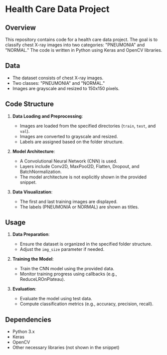 # Health Care Data Project

## Overview

This repository contains code for a health care data project. The goal is to classify chest X-ray images into two categories: "PNEUMONIA" and "NORMAL." The code is written in Python using Keras and OpenCV libraries.

## Data

- The dataset consists of chest X-ray images.
- Two classes: "PNEUMONIA" and "NORMAL."
- Images are grayscale and resized to 150x150 pixels.

## Code Structure

1. **Data Loading and Preprocessing**:
    - Images are loaded from the specified directories (`train`, `test`, and `val`).
    - Images are converted to grayscale and resized.
    - Labels are assigned based on the folder structure.

2. **Model Architecture**:
    - A Convolutional Neural Network (CNN) is used.
    - Layers include Conv2D, MaxPool2D, Flatten, Dropout, and BatchNormalization.
    - The model architecture is not explicitly shown in the provided snippet.

3. **Data Visualization**:
    - The first and last training images are displayed.
    - The labels (PNEUMONIA or NORMAL) are shown as titles.

## Usage

1. **Data Preparation**:
    - Ensure the dataset is organized in the specified folder structure.
    - Adjust the `img_size` parameter if needed.

2. **Training the Model**:
    - Train the CNN model using the provided data.
    - Monitor training progress using callbacks (e.g., ReduceLROnPlateau).

3. **Evaluation**:
    - Evaluate the model using test data.
    - Compute classification metrics (e.g., accuracy, precision, recall).

## Dependencies

- Python 3.x
- Keras
- OpenCV
- Other necessary libraries (not shown in the snippet)
